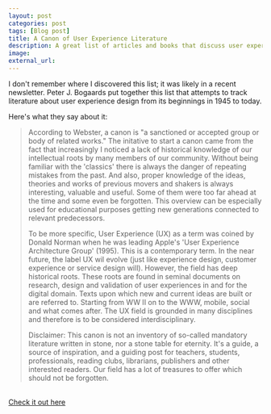 ```yaml
---
layout: post
categories: post
tags: [Blog post]
title: A Canon of User Experience Literature
description: A great list of articles and books that discuss user experience design from its genesis to today. 
image: 
external_url:
---
```


I don't remember where I discovered this list; it was likely in a recent newsletter. Peter J. Bogaards put together this list that attempts to track literature about user experience design from its beginnings in 1945 to today. 

Here's what they say about it: 

> According to Webster, a canon is "a sanctioned or accepted group or body of related works." The initative to start a canon came from the fact that increasingly I noticed a lack of historical knowledge of our intellectual roots by many members of our community. Without being familiar with the 'classics' there is always the danger of repeating mistakes from the past. And also, proper knowledge of the ideas, theories and works of previous movers and shakers is always interesting, valuable and useful. Some of them were too far ahead at the time and some even be forgotten. This overview can be especially used for educational purposes getting new generations connected to relevant predecessors.
> 
> To be more specific, User Experience (UX) as a term was coined by Donald Norman when he was leading Apple's 'User Experience Architecture Group' (1995). This is a contemporary term. In the near future, the label UX wil evolve (just like experience design, customer experience or service design will). However, the field has deep historical roots. These roots are found in seminal documents on research, design and validation of user experiences in and for the digital domain. Texts upon which new and current ideas are built or are referred to. Starting from WW II on to the WWW, mobile, social and what comes after. The UX field is grounded in many disciplines and therefore is to be considered interdisciplinary.
> 
> Disclaimer: This canon is not an inventory of so-called mandatory literature written in stone, nor a stone table for eternity. It's a guide, a source of inspiration, and a guiding post for teachers, students, professionals, reading clubs, librarians, publishers and other interested readers. Our field has a lot of treasures to offer which should not be forgotten.

<br>
<a class="button-secondary" href="http://www.bogieland.com/postings/post_canonux.php">Check it out here</a>